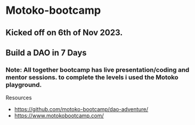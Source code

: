 # Motoko-bootcamp

## Kicked off on 6th of Nov 2023.

## Build a DAO in 7 Days

### Note: All together bootcamp has live presentation/coding and mentor sessions. to complete the levels i used the Motoko playground.
Resources

- https://github.com/motoko-bootcamp/dao-adventure/
- https://www.motokobootcamp.com/
